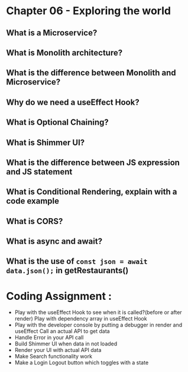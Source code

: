 # Chapter 06 - Exploring the world

## What is a Microservice?
## What is Monolith architecture?
## What is the difference between Monolith and Microservice?
## Why do we need a useEffect Hook?
## What is Optional Chaining?
## What is Shimmer UI?
## What is the difference between JS expression and JS statement
## What is Conditional Rendering, explain with a code example
## What is CORS?
## What is async and await?
## What is the use of `const json = await data.json();` in getRestaurants()

# Coding Assignment :

- Play with the useEffect Hook to see when it is called?(before or after render) Play with dependency array in useEffect Hook
- Play with the developer console by putting a debugger in render and useEffect Call an actual API to get data
- Handle Error in your API call
- Build Shimmer UI when data in not loaded
- Render your UI with actual API data
- Make Search functionality work
- Make a Login Logout button which toggles with a state
